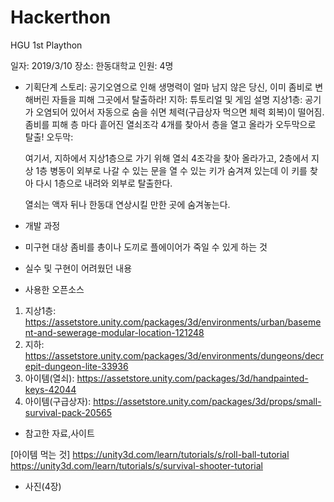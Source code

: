 # Hackerthon
HGU 1st Plaython

일자: 2019/3/10
장소: 한동대학교
인원: 4명

- 기획단계 
  스토리: 공기오염으로 인해 생명력이 얼마 남지 않은 당신, 이미 좀비로 변해버린 자들을 피해 그곳에서 탈출하라!
  지하: 튜토리얼 및 게임 설명
  지상1층: 공기가 오염되어 있어서 자동으로 숨을 쉬면 체력(구급상자 먹으면 체력 회복)이 떨어짐. 
         좀비를 피해 층 마다 흩어진 열쇠조각 4개를 찾아서 층을 열고 올라가 오두막으로 탈출!
  오두막: 
         
     여기서, 지하에서 지상1층으로 가기 위해 열쇠 4조각을 찾아 올라가고, 
     2층에서 지상 1층 병동이 외부로 나갈 수 있는 문을 열 수 있는 키가 숨겨져 있는데 이 키를 찾아 다시 1층으로 내려와 외부로 탈출한다.
     
     열쇠는 액자 뒤나 한동대 연상시킬 만한 곳에 숨겨놓는다. 
  


- 개발 과정 

- 미구현 대상
좀비를 총이나 도끼로 플에이어가 죽일 수 있게 하는 것 

- 실수 및 구현이 어려웠던 내용

- 사용한 오픈소스 
1)	지상1층: https://assetstore.unity.com/packages/3d/environments/urban/basement-and-sewerage-modular-location-121248
2)	지하: https://assetstore.unity.com/packages/3d/environments/dungeons/decrepit-dungeon-lite-33936
3)	아이템(열쇠): https://assetstore.unity.com/packages/3d/handpainted-keys-42044
4)	아이템(구급상자): https://assetstore.unity.com/packages/3d/props/small-survival-pack-20565

- 참고한 자료,사이트 

[아이템 먹는 것]
https://unity3d.com/learn/tutorials/s/roll-ball-tutorial 
https://unity3d.com/learn/tutorials/s/survival-shooter-tutorial

- 사진(4장)

